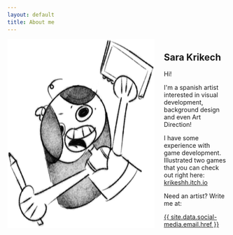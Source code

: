 ```yaml
---
layout: default
title: About me
---
```


<style>
.columns{
    display: flex;
    gap: 50px;
}
</style>

<div class="columns">
    <img src="/assets/images/profile4.png"/>
    <div>
        <h2>Sara Krikech</h2>
        <p>Hi!</p>
        <p>I'm a spanish artist interested in visual development, background design and even Art Direction!</p>
        <p>I have some experience with game development. Illustrated two games that you can check out right here: <a href="https://krikeshh.itch.io/">krikeshh.itch.io</a></p>
        <p>Need an artist? Write me at:</p>
        <a href="mailto: {{ site.data.social-media.email.href }}">{{ site.data.social-media.email.href }}</a>
    </div>
</div>
